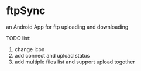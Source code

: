ftpSync
=======

an Android App for ftp uploading and downloading 

TODO list:

1. change icon
2. add connect and upload status
3. add multiple files list and support upload togother
